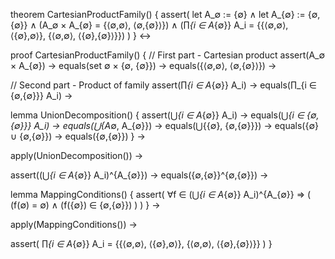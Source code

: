 theorem CartesianProductFamily() {
  assert(
    let A_∅ := {∅} ∧
    let A_{∅} := {∅, {∅}} ∧
    (A_∅ × A_{∅} = {⟨∅,∅⟩, ⟨∅,{∅}⟩}) ∧
    (∏_{i ∈ A_{∅}} A_i = {{⟨∅,∅⟩, ⟨{∅},∅⟩}, {⟨∅,∅⟩, ⟨{∅},{∅}⟩}})
  )
} ↔

proof CartesianProductFamily() {
  // First part - Cartesian product
  assert(A_∅ × A_{∅}) →
  equals(set ∅ × {∅, {∅}}) →
  equals({⟨∅,∅⟩, ⟨∅,{∅}⟩}) →

  // Second part - Product of family
  assert(∏_{i ∈ A_{∅}} A_i) →
  equals(∏_{i ∈ {∅,{∅}}} A_i) →
  
  lemma UnionDecomposition() {
    assert(⋃_{i ∈ A_{∅}} A_i) →
    equals(⋃_{i ∈ {∅,{∅}}} A_i) →
    equals(⋃{A_∅, A_{∅}}) →
    equals(⋃{{∅}, {∅,{∅}}}) →
    equals({∅} ∪ {∅,{∅}}) →
    equals({∅,{∅}})
  } →

  apply(UnionDecomposition()) →
  
  assert((⋃_{i ∈ A_{∅}} A_i)^{A_{∅}}) →
  equals({∅,{∅}}^{∅,{∅}}) →
  
  lemma MappingConditions() {
    assert(
      ∀f ∈ (⋃_{i ∈ A_{∅}} A_i)^{A_{∅}} ⇒ (
        (f(∅) = ∅) ∧
        (f({∅}) ∈ {∅,{∅}})
      )
    )
  } →
  
  apply(MappingConditions()) →
  
  assert(
    ∏_{i ∈ A_{∅}} A_i = {{⟨∅,∅⟩, ⟨{∅},∅⟩}, {⟨∅,∅⟩, ⟨{∅},{∅}⟩}}
  )
}